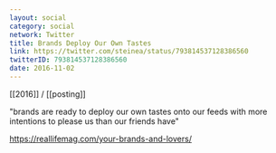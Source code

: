 ```yaml
---
layout: social
category: social
network: Twitter
title: Brands Deploy Our Own Tastes
link: https://twitter.com/steinea/status/793814537128386560
twitterID: 793814537128386560
date: 2016-11-02
---
```


[[2016]] / [[posting]]

"brands are ready to deploy our own tastes onto our feeds with more intentions to please us than our friends have"

<https://reallifemag.com/your-brands-and-lovers/>
